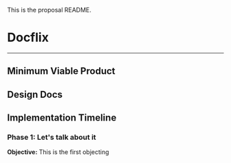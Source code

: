 This is the proposal README.

# Docflix
---

## Minimum Viable Product


## Design Docs



## Implementation Timeline
### Phase 1: Let's talk about it
**Objective:** This is the first objecting
